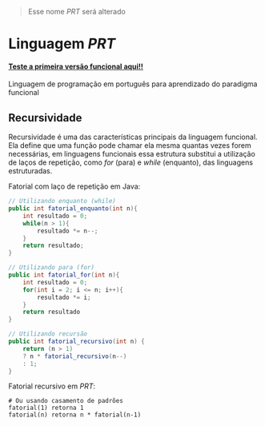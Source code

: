 > Esse nome _PRT_ será alterado

# Linguagem _PRT_

#### [Teste a primeira versão funcional aqui!!](https://pliavi.github.io/Linguagem-PRT/dist/index.html)

Linguagem de programação em português para aprendizado do paradigma funcional

<!-- ## Funções de alta ordem
São funções que recebem uma ou mais funções como parâmetro ou retornam uma função como resultado.
Exemplo em _PRT_:
```PRT
módulo AltaOrdem onde
	# A função 'aplicar_para' recebe uma função como parâmetro
	aplicar_para(x, função) retorna função(x)

	somar(x, y) retorna x + y
fim

# Usando 'Currying' somar(5) retorna uma função `somar(5, y)`
aplicar_para(10, somar(5)) # 15
``` -->

## Recursividade

Recursividade é uma das características principais da linguagem funcional. Ela define que uma função pode chamar ela mesma quantas vezes forem necessárias, em linguagens funcionais essa estrutura substitui a utilização de laços de repetição, como _for_ (para) e _while_ (enquanto), das linguagens estruturadas.

Fatorial com laço de repetição em Java:

```java
// Utilizando enquanto (while)
public int fatorial_enquanto(int n){
	int resultado = 0;
	while(n > 1){
		resultado *= n--;
	}
	return resultado;
}

// Utilizando para (for)
public int fatorial_for(int n){
	int resultado = 0;
	for(int i = 2; i <= n; i++){
		resultado *= i;
	}
	return resultado
}

// Utilizando recursão
public int fatorial_recursivo(int n) {
	return (n > 1)
	? n * fatorial_recursivo(n--)
	: 1;
}
```

Fatorial recursivo em _PRT_:

```PRT
# Ou usando casamento de padrões
fatorial(1) retorna 1
fatorial(n) retorna n * fatorial(n-1)
```
